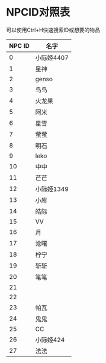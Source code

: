 # NPCID对照表

可以使用Ctrl+H快速搜索ID或想要的物品

| NPC ID | 名字       |
| ------ | ---------- |
| 0      | 小际姬4407 |
| 1      | 星神       |
| 2      | genso      |
| 3      | 鸟鸟       |
| 4      | 火龙果     |
| 5      | 阿米       |
| 6      | 星雪       |
| 7      | 萤萤       |
| 8      | 明石       |
| 9      | leko       |
| 10     | 中中       |
| 11     | 芒芒       |
| 12     | 小际姬1349 |
| 13     | 小库       |
| 14     | 皓际       |
| 15     | VV         |
| 16     | 月         |
| 17     | 沧曙       |
| 18     | 柠宁       |
| 19     | 斩斩       |
| 20     | 笔笔       |
| 21     |            |
| 22     |            |
| 23     | 帕瓦       |
| 24     | 鬼鬼       |
| 25     | CC         |
| 26     | 小际姬424  |
| 27     | 法法       |